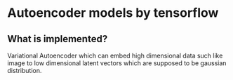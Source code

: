 # Autoencoder models by tensorflow
## What is implemented?
Variational Autoencoder which can embed high dimensional data such like image to low dimensional latent vectors which are supposed to be gaussian distribution.